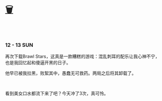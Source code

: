 # [🗑](https://yuliuu.com/BIN)

<br>

<br>

### 12 - 13 SUN 

再次下载Brawl Stars，这真是一款糟糕的游戏：混乱刺耳的配乐让我心神不宁，也是我回忆起和傻逼开黑的日子。

他早已被我拉黑，败絮其中，愚蠢无可救药。两局之后将其卸载了。



<br>

看到美女口水都流下来了吧？今天冲了3次，真可怜。

